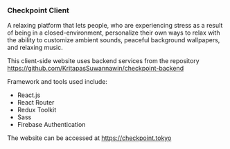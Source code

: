 ### Checkpoint Client

A relaxing platform that lets people, who are experiencing stress as a result of being in a closed-environment, personalize their own ways to relax with the ability to customize ambient sounds, peaceful background wallpapers, and relaxing music.

This client-side website uses backend services from the repository https://github.com/KritapasSuwannawin/checkpoint-backend

Framework and tools used include:
- React.js
- React Router
- Redux Toolkit
- Sass
- Firebase Authentication

The website can be accessed at https://checkpoint.tokyo
